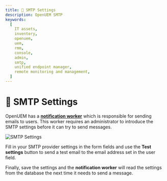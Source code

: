 ```yaml
---
title: 📧 SMTP Settings
description: OpenUEM SMTP
keywords:
  [
    IT assets,
    inventory,
    openuem,
    uem,
    rmm,
    console,
    admin,
    smtp,
    unified endpoint manager,
    remote monitoring and management,
  ]
---
```


# 📧 SMTP Settings

OpenUEM has a [**notification worker**](/docs/Introduction/workers) which is responsible for sending emails to users. This worker requires an administrator to introduce the SMTP settings before it can try to send messages.

![SMTP Settings](/img/console/smtp_settings.png)

Fill in your SMTP provider settings in the form fields and use the **Test settings** button to send a test email to the email address set in the user field.

Finally, save the settings and the **notification worker** will read the settings from the database the next time it needs to send a message.
